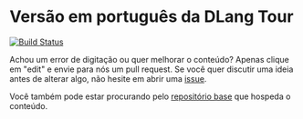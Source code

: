 Versão em português da DLang Tour
=================================

[![Build Status](https://travis-ci.org/dlang-tour/portuguese.svg?branch=master)](https://travis-ci.org/dlang-tour/portuguese)

Achou um error de digitação ou quer melhorar o conteúdo?
Apenas clique em "edit" e envie para nós um pull request.
Se você quer discutir uma ideia antes de alterar algo,
não hesite em abrir uma [issue](https://github.com/dlang-tour/portuguese/issues).

Você também pode estar procurando pelo [repositório base](https://github.com/dlang-tour)
que hospeda o conteúdo.
